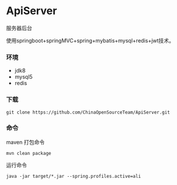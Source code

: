 # ApiServer
服务器后台

使用springboot+springMVC+spring+mybatis+mysql+redis+jwt技术。
### 环境
  * jdk8
  * mysql5
  * redis

### 下载
```
git clone https://github.com/ChinaOpenSourceTeam/ApiServer.git
```
### 命令
maven 打包命令
```
mvn clean package 
```
运行命令
```
java -jar target/*.jar --spring.profiles.active=ali
```
